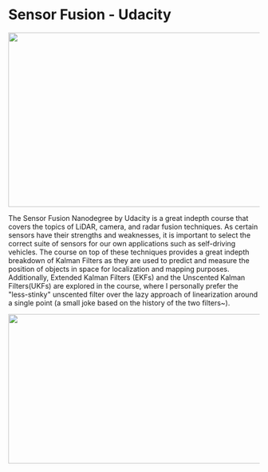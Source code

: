 # Sensor Fusion - Udacity

<img src="https://github.com/SeymurD/Udacity-Sensor-Fusion-ND/blob/master/2.%20Camera%20Module/Final%20Project%20-%20Track%20an%20Object%20in%203D%20Space/images/save_images/Sensor%20Fusion.gif" width="1400" height="350" />

The Sensor Fusion Nanodegree by Udacity is a great indepth course that covers the topics of LiDAR, camera, and radar fusion techniques. As certain sensors have their strengths and weaknesses, it is important to select the correct suite of sensors for our own applications such as self-driving vehicles. The course on top of these techniques provides a great indepth breakdown of Kalman Filters as they are used to predict and measure the position of objects in space for localization and mapping purposes. Additionally, Extended Kalman Filters (EKFs) and the Unscented Kalman Filters(UKFs) are explored in the course, where I personally prefer the "less-stinky" unscented filter over the lazy approach of linearization around a single point (a small joke based on the history of the two filters~).

<img src="https://github.com/SeymurD/Udacity-Sensor-Fusion-ND/blob/master/2.%20Camera%20Module/Final%20Project%20-%20Track%20an%20Object%20in%203D%20Space/images/save_images/Matched%20Keypoints.gif" width="1000" height="300" />
